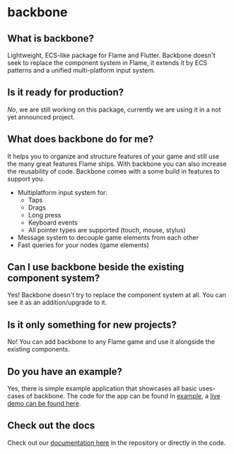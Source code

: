 # backbone
## What is backbone?
Lightweight, ECS-like package for Flame and Flutter. Backbone doesn't seek to replace the component system in Flame, it extends it by ECS patterns and a unified multi-platform input system.

## Is it ready for production?
*No*, we are still working on this package, currently we are using it in a not yet announced project.

## What does backbone do for me?
It helps you to organize and structure features of your game and still use the many great features Flame ships. With backbone you can also increase the reusability of code. Backbone comes with a some build in features to support you. 

- Multiplatform input system for:
    - Taps
    - Drags
    - Long press 
    - Keyboard events
    - All pointer types are supported (touch, mouse, stylus)
- Message system to decouple game elements from each other
- Fast queries for your nodes (game elements)

## Can I use backbone beside the existing component system?
Yes! Backbone doesn't try to replace the component system at all. You can see it as an addition/upgrade to it.

## Is it only something for new projects?
No! You can add backbone to any Flame game and use it alongside the existing components.

## Do you have an example?
Yes, there is simple example application that showcases all basic uses-cases of backbone. The code for the app can be found in [example](https://github.com/sturdykeep/backbone/tree/main/example/lib), a [live demo can be found here](https://sturdykeep.github.io/backbone/example_app/).

## Check out the docs
Check out our [documentation here](https://github.com/sturdykeep/backbone/blob/main/docs/docs.md) in the repository or directly in the code.

